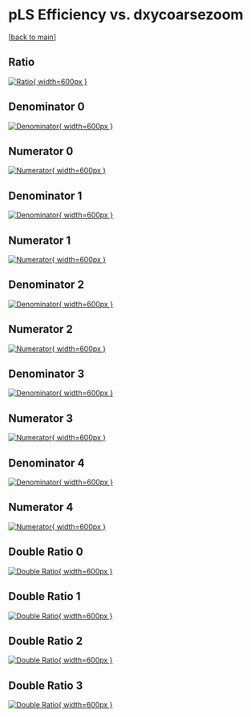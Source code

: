 # pLS Efficiency vs. dxycoarsezoom

[[back to main](./)]



## Ratio

[![Ratio](../mtv/var/pLS_loweta_13_0_eff_dxycoarsezoom.png){ width=600px }](../mtv/var/pLS_loweta_13_0_eff_dxycoarsezoom.pdf)

## Denominator 0

[![Denominator](../mtv/den/pLS_loweta_13_0_eff_dxycoarsezoom_den0.png){ width=600px }](../mtv/den/pLS_loweta_13_0_eff_dxycoarsezoom_den0.pdf)

## Numerator 0

[![Numerator](../mtv/num/pLS_loweta_13_0_eff_dxycoarsezoom_num0.png){ width=600px }](../mtv/num/pLS_loweta_13_0_eff_dxycoarsezoom_num0.pdf)

## Denominator 1

[![Denominator](../mtv/den/pLS_loweta_13_0_eff_dxycoarsezoom_den1.png){ width=600px }](../mtv/den/pLS_loweta_13_0_eff_dxycoarsezoom_den1.pdf)

## Numerator 1

[![Numerator](../mtv/num/pLS_loweta_13_0_eff_dxycoarsezoom_num1.png){ width=600px }](../mtv/num/pLS_loweta_13_0_eff_dxycoarsezoom_num1.pdf)

## Denominator 2

[![Denominator](../mtv/den/pLS_loweta_13_0_eff_dxycoarsezoom_den2.png){ width=600px }](../mtv/den/pLS_loweta_13_0_eff_dxycoarsezoom_den2.pdf)

## Numerator 2

[![Numerator](../mtv/num/pLS_loweta_13_0_eff_dxycoarsezoom_num2.png){ width=600px }](../mtv/num/pLS_loweta_13_0_eff_dxycoarsezoom_num2.pdf)

## Denominator 3

[![Denominator](../mtv/den/pLS_loweta_13_0_eff_dxycoarsezoom_den3.png){ width=600px }](../mtv/den/pLS_loweta_13_0_eff_dxycoarsezoom_den3.pdf)

## Numerator 3

[![Numerator](../mtv/num/pLS_loweta_13_0_eff_dxycoarsezoom_num3.png){ width=600px }](../mtv/num/pLS_loweta_13_0_eff_dxycoarsezoom_num3.pdf)

## Denominator 4

[![Denominator](../mtv/den/pLS_loweta_13_0_eff_dxycoarsezoom_den4.png){ width=600px }](../mtv/den/pLS_loweta_13_0_eff_dxycoarsezoom_den4.pdf)

## Numerator 4

[![Numerator](../mtv/num/pLS_loweta_13_0_eff_dxycoarsezoom_num4.png){ width=600px }](../mtv/num/pLS_loweta_13_0_eff_dxycoarsezoom_num4.pdf)

## Double Ratio 0

[![Double Ratio](../mtv/ratio/pLS_loweta_13_0_eff_dxycoarsezoom_ratio0.png){ width=600px }](../mtv/ratio/pLS_loweta_13_0_eff_dxycoarsezoom_ratio0.pdf)

## Double Ratio 1

[![Double Ratio](../mtv/ratio/pLS_loweta_13_0_eff_dxycoarsezoom_ratio1.png){ width=600px }](../mtv/ratio/pLS_loweta_13_0_eff_dxycoarsezoom_ratio1.pdf)

## Double Ratio 2

[![Double Ratio](../mtv/ratio/pLS_loweta_13_0_eff_dxycoarsezoom_ratio2.png){ width=600px }](../mtv/ratio/pLS_loweta_13_0_eff_dxycoarsezoom_ratio2.pdf)

## Double Ratio 3

[![Double Ratio](../mtv/ratio/pLS_loweta_13_0_eff_dxycoarsezoom_ratio3.png){ width=600px }](../mtv/ratio/pLS_loweta_13_0_eff_dxycoarsezoom_ratio3.pdf)

